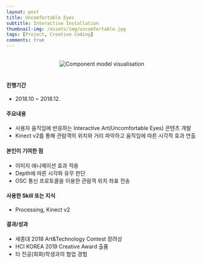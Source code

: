 ```yaml
---
layout: post
title: Uncomfortable Eyes
subtitle: Interactive Installation
thumbnail-img: /assets/img/uncomfortable.jpg
tags: [Project, Creative Coding]
comments: true
---
```


<br>

<center>
<img src="/assets/img/Uncomfortable_eyes_demo.gif" alt="Component model visualisation">
</center>  

<br>

#### 진행기간
  - 2018.10 ~ 2018.12.  

#### 주요내용
  - 사용자 움직임에 반응하는 Interactive Art(Uncomfortable Eyes) 콘텐츠 개발
  - Kinect v2를 통해 관람객의 위치와 거리 파악하고 움직임에 따른 시각적 효과 연출  

#### 본인이 기여한 점 
  - 이미지 애니메이션 효과 적용 
  - Depth에 따른 시각화 유무 판단 
  - OSC 통신 프로토콜을 이용한 관람객 위치 좌표 전송  

#### 사용한 Skill 또는 지식 
  - Processing, Kinect v2  

#### 결과/성과 
  - 세종대 2018 Art&Technology Contest 장려상 
  - HCI KOREA 2019 Creative Award 출품 
  - 타 전공(회화)학생과의 협업 경험  
